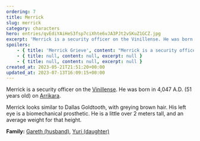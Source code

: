 ```yaml
---
ordering: 7
title: Merrick
slug: merrick
category: characters
hero: entries/qvEdiYAiHeS3fsp7ciXhte6vJA3PJt2vSKuZ1GCZ.jpg
excerpt: 'Merrick is a security officer on the Vinillense. He was born in 4,047 A.D. (51 years old) on Arrikar...'
spoilers:
    - { title: 'Merrick Grieve', content: "Merrick is a security officer on the [Vinillense](/category/spaceships/vinillense). He was born in 4,047 A.D. (51 years old) on [Arrikara](/category/planets-cities/arrikara).\r\n\r\nMerrick was a member of the [Capstone](/category/spaceships/capstone) when [Davi](/category/characters/davi) ran away from home, and though he initially expressed worry about that, he and Davi became best friends.\r\n\r\nHe is responsible for convincing the crew to take action against the [Gaians](/category/organizations/visitors) after reviewing [Cat's](/category/characters/cat) notes, though he has concerns about alerting humanity – he believes that humans will unite against the Gaians and this will create a single government instead of the [Three Empires](/category/organizations/three-empires).\r\n\r\nMerrick looks similar to Dallas Goldtooth, with greying brown hair. His left eye is a biomechanical prosthetic. He is a little over 2 meters tall, and an average weight for that height.\r\n\r\n**Family:** [Gareth (husband)](/category/characters/gareth), [Yuri (daughter)](/category/characters/yuri)", excerpt: 'Merrick is a security officer on the Vinillense. He was born in 4,047 A.D. (51 years old) on Arrikar...' }
    - { title: null, content: null, excerpt: null }
    - { title: null, content: null, excerpt: null }
created_at: 2023-05-21T21:51:20+00:00
updated_at: 2023-07-13T16:09:15+00:00
---
```

Merrick is a security officer on the [Vinillense](/category/spaceships/vinillense). He was born in 4,047 A.D. (51 years old) on [Arrikara](/category/planets-cities/arrikara).

Merrick looks similar to Dallas Goldtooth, with greying brown hair. His left eye is a biomechanical prosthetic. He is a little over 2 meters tall, and an average weight for that height.

**Family:** [Gareth (husband)](/category/characters/gareth), [Yuri (daughter)](/category/characters/yuri)